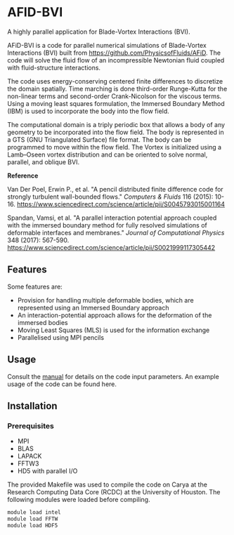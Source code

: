 # AFID-BVI
A highly parallel application for Blade-Vortex Interactions (BVI).

AFiD-BVI is a code for parallel numerical simulations of Blade-Vortex Interactions (BVI) built from https://github.com/PhysicsofFluids/AFiD. The code will solve the fluid flow of an incompressible Newtonian fluid coupled with fluid-structure interactions.

The code uses energy-conserving centered finite differences to discretize the domain spatially. Time marching is done third-order Runge-Kutta for the non-linear terms and second-order Crank-Nicolson for the viscous terms. Using a moving least squares formulation, the Immersed Boundary Method (IBM) is used to incorporate the body into the flow field.

The computational domain is a triply periodic box that allows a body of any geometry to be incorporated into the flow field. The body is represented in a GTS (GNU Triangulated Surface) file format. The body can be programmed to move within the flow field. The Vortex is initialized using a Lamb–Oseen vortex distribution and can be oriented to solve normal, parallel, and oblique BVI. 

**Reference**

Van Der Poel, Erwin P., et al. "A pencil distributed finite difference code for strongly turbulent wall-bounded flows." *Computers & Fluids* 116 (2015): 10-16. https://www.sciencedirect.com/science/article/pii/S0045793015001164

Spandan, Vamsi, et al. "A parallel interaction potential approach coupled with the immersed boundary method for fully resolved simulations of deformable interfaces and membranes." *Journal of Computational Physics* 348 (2017): 567-590. https://www.sciencedirect.com/science/article/pii/S0021999117305442

## Features

Some features are:
- Provision for handling multiple deformable bodies, which are represented using an Immersed Boundary approach
- An interaction-potential approach allows for the deformation of the immersed bodies
- Moving Least Squares (MLS) is used for the information exchange
- Parallelised using MPI pencils

## Usage 

Consult the [manual](MANUAL.md) for details on the code input parameters. An example usage of the code can be found here.

## Installation 

### Prerequisites

* MPI
* BLAS
* LAPACK
* FFTW3
* HD5 with parallel I/O

The provided Makefile was used to compile the code on Carya at the Research Computing Data Core (RCDC) at the University of Houston. The following modules were loaded before compiling.

```bash
module load intel
module load FFTW
module load HDF5
```



 

